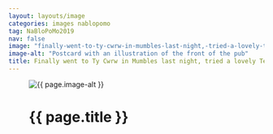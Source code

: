 ```yaml
---
layout: layouts/image
categories: images nablopomo
tag: NaBloPoMo2019
nav: false
image: "finally-went-to-ty-cwrw-in-mumbles-last-night,-tried-a-lovely-tenby-brewing-x-tiny-rebel-ale.jpeg"
image-alt: "Postcard with an illustration of the front of the pub"
title: Finally went to Ty Cwrw in Mumbles last night, tried a lovely Tenby Brewing x Tiny Rebel ale
---
```


<figure class="margin-bottom--xs">
  <img src="/images/{{ page.image }}" alt="{{ page.image-alt }}" />
  <figcaption class="margin-bottom--0 margin-top--xs">
    <h1 class="heading-large margin-bottom--0">{{ page.title }}</h1>
  </figcaption>
</figure>